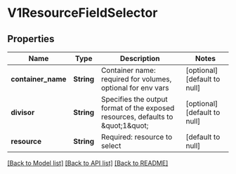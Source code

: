# V1ResourceFieldSelector

## Properties
Name | Type | Description | Notes
------------ | ------------- | ------------- | -------------
**container_name** | **String** | Container name: required for volumes, optional for env vars | [optional] [default to null]
**divisor** | **String** | Specifies the output format of the exposed resources, defaults to \&quot;1\&quot; | [optional] [default to null]
**resource** | **String** | Required: resource to select | [default to null]

[[Back to Model list]](../README.md#documentation-for-models) [[Back to API list]](../README.md#documentation-for-api-endpoints) [[Back to README]](../README.md)


